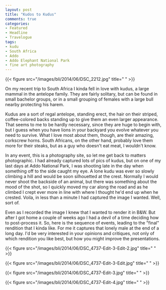 ```yaml
---
layout: post
title: "Kudos to Kudus"
comments: true
categories:
- Featured
- Headline
- Travelogue
tags:
- kudu
- South Africa		
- Addo
- Addo Elephant National Park
- fine art photography
---
```


{{< figure src="/images/bli/2014/06/DSC_2212.jpg" title="  " >}}

On my recent trip to South Africa I kinda fell in love with kudus, a large mammal in the antelope family. They are fairly solitary, but can be found in small bachelor groups, or in a small grouping of females with a large bull nearby protecting his harem.

<!--more-->

Kudus are a sort of regal antelope, standing erect, the hair on their striped, coffee-colored backs standing up to give them an even larger appearance. That seems to me to be hardly necessary, since they are huge to begin with, but I guess when you have lions in your backyard you evolve whatever you need to survive. What I love most about them, though, are their amazing, corkscrew horns. South Africans, on the other hand, probably love them more for their steaks, but as a guy who doesn't eat meat, I wouldn't know. 

In any event, this is a photography site, so let me get back to matters photographic. I had already captured lots of pics of kudus, but on one of my last days at Addo National Park, I was shooting late in the day when something off to the side caught my eye. A lone kudu was ever so slowly climbing a hill and would be soon silhouetted at the crest. Normally I would never shoot the backside of an animal, but there was something about the mood of the shot, so I quickly moved my car along the road and as he climbed I crept ever more in line with where I thought he'd end up when he crested. Voila, in less than a minute I had captured the image I wanted. Well, sort of.

Even as I recorded the image I knew that I wanted to render it in B&W. But after I got home a couple of weeks ago I had a devil of a time deciding how to post-process it. So, here is the sequence of events, leading to the "final" rendition that I kinda like. For me it captures that lonely male at the end of a long day. I'd be very interested in your opinions and critiques, not only of which rendition you like best, but how you might improve the presentations. 

{{< figure src="/images/bli/2014/06/DSC_4737-Edit-3-Edit-2.jpg" title="  " >}}


{{< figure src="/images/bli/2014/06/DSC_4737-Edit-3-Edit.jpg" title="  " >}}


{{< figure src="/images/bli/2014/06/DSC_4737-Edit-3.jpg" title="  " >}}


{{< figure src="/images/bli/2014/06/DSC_4737-Edit-4.jpg" title=" " >}}



